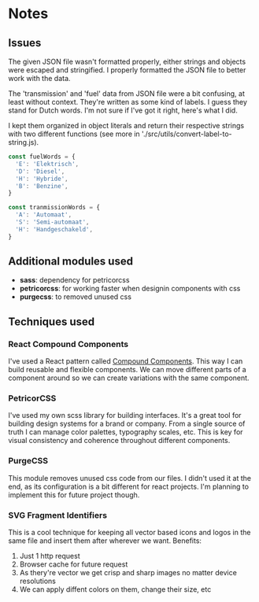 # Notes

## Issues

The given JSON file wasn't formatted properly, either strings and objects were
escaped and stringified. I properly formatted the JSON file to better work with
the data.

The 'transmission' and 'fuel' data from JSON file were a bit confusing, at least
without context. They're written as some kind of labels. I guess they stand for
Dutch words. I'm not sure if I've got it right, here's what I did.

I kept them organized in object literals and return their respective strings
with two different functions (see more in './src/utils/convert-label-to-string.js). 

```js
const fuelWords = {
  'E': 'Elektrisch',
  'D': 'Diesel',
  'H': 'Hybride',
  'B': 'Benzine',
}
```

```js
const tranmissionWords = {
  'A': 'Automaat',
  'S': 'Semi-automaat',
  'H': 'Handgeschakeld',
}
```

## Additional modules used

- **sass**: dependency for petricorcss
- **petricorcss**: for working faster when designin components with css
- **purgecss**: to removed unused css

## Techniques used

### React Compound Components

I've used a React pattern called [Compound Components](https://levelup.gitconnected.com/how-to-use-component-composition-to-create-a-flexible-compound-component-in-react-4024660b9613). This way I can build
reusable and flexible components. We can move different parts of a component
around so we can create variations with the same component.

### PetricorCSS

I've used my own scss library for building interfaces. It's a great tool for
building design systems for a brand or company. From a single source of truth I
can manage color palettes, typography scales, etc. This is key for visual
consistency and coherence throughout different components.

### PurgeCSS

This module removes unused css code from our files. I didn't used it at the end,
as its configuration is a bit different for react projects. I'm planning to
implement this for future project though.

### SVG Fragment Identifiers

This is a cool technique for keeping all vector based icons and logos in the same
file and insert them after wherever we want. Benefits:

1. Just 1 http request
2. Browser cache for future request
3. As thery're vector we get crisp and sharp images no matter device resolutions
4. We can apply diffent colors on them, change their size, etc 


